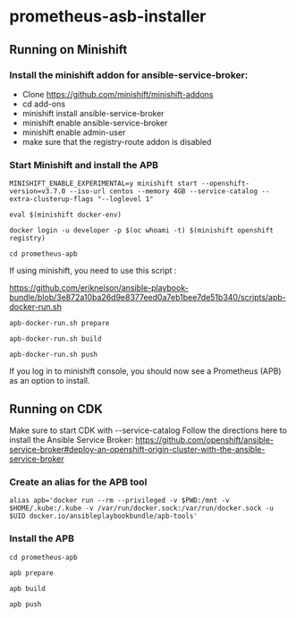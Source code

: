 # prometheus-asb-installer


## Running on Minishift

### Install the minishift addon for ansible-service-broker: 
- Clone https://github.com/minishift/minishift-addons
- cd add-ons
- minishift install ansible-service-broker
- minishift enable ansible-service-broker
- minishift enable admin-user
- make sure that the registry-route addon is disabled


### Start Minishift and install the APB
``
MINISHIFT_ENABLE_EXPERIMENTAL=y minishift start --openshift-version=v3.7.0 --iso-url centos --memory 4GB --service-catalog --extra-clusterup-flags "--loglevel 1"
``

``
eval $(minishift docker-env)
``

``
docker login -u developer -p $(oc whoami -t) $(minishift openshift registry)
``

``
cd prometheus-apb
``

If using minishift, you need to use this script :

https://github.com/eriknelson/ansible-playbook-bundle/blob/3e872a10ba26d9e8377eed0a7eb1bee7de51b340/scripts/apb-docker-run.sh

``
apb-docker-run.sh prepare
``

``
apb-docker-run.sh build
``

``
apb-docker-run.sh push
``

If you log in to minishift console, you should now see a Prometheus (APB) as an option to install.


## Running on CDK

Make sure to start CDK with --service-catalog
Follow the directions here to install the Ansible Service Broker:
https://github.com/openshift/ansible-service-broker#deploy-an-openshift-origin-cluster-with-the-ansible-service-broker

### Create an alias for the APB tool
``
alias apb='docker run --rm --privileged -v $PWD:/mnt -v $HOME/.kube:/.kube -v /var/run/docker.sock:/var/run/docker.sock -u $UID docker.io/ansibleplaybookbundle/apb-tools'
``

### Install the APB

``
cd prometheus-apb
``

``
apb prepare
``

``
apb build
``

``
apb push
``

